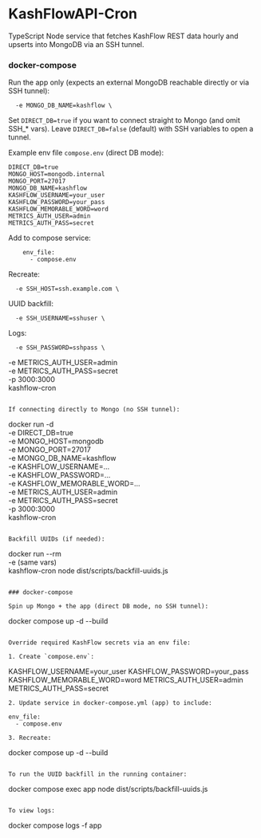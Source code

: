 # KashFlowAPI-Cron

TypeScript Node service that fetches KashFlow REST data hourly and upserts into MongoDB via an SSH tunnel.

### docker-compose

Run the app only (expects an external MongoDB reachable directly or via SSH tunnel):

```
  -e MONGO_DB_NAME=kashflow \
```

Set `DIRECT_DB=true` if you want to connect straight to Mongo (and omit SSH_* vars). Leave `DIRECT_DB=false` (default) with SSH variables to open a tunnel.

Example env file `compose.env` (direct DB mode):
```
DIRECT_DB=true
MONGO_HOST=mongodb.internal
MONGO_PORT=27017
MONGO_DB_NAME=kashflow
KASHFLOW_USERNAME=your_user
KASHFLOW_PASSWORD=your_pass
KASHFLOW_MEMORABLE_WORD=word
METRICS_AUTH_USER=admin
METRICS_AUTH_PASS=secret
```

Add to compose service:
```
    env_file:
      - compose.env
```

Recreate:
```
  -e SSH_HOST=ssh.example.com \
```

UUID backfill:
```
  -e SSH_USERNAME=sshuser \
```

Logs:
```
  -e SSH_PASSWORD=sshpass \
```
  -e METRICS_AUTH_USER=admin \
  -e METRICS_AUTH_PASS=secret \
  -p 3000:3000 \
  kashflow-cron
```

If connecting directly to Mongo (no SSH tunnel):

```
docker run -d \
  -e DIRECT_DB=true \
  -e MONGO_HOST=mongodb \
  -e MONGO_PORT=27017 \
  -e MONGO_DB_NAME=kashflow \
  -e KASHFLOW_USERNAME=... \
  -e KASHFLOW_PASSWORD=... \
  -e KASHFLOW_MEMORABLE_WORD=... \
  -e METRICS_AUTH_USER=admin \
  -e METRICS_AUTH_PASS=secret \
  -p 3000:3000 \
  kashflow-cron
```

Backfill UUIDs (if needed):

```
docker run --rm \
  -e (same vars) \
  kashflow-cron node dist/scripts/backfill-uuids.js
```

### docker-compose

Spin up Mongo + the app (direct DB mode, no SSH tunnel):

```
docker compose up -d --build
```

Override required KashFlow secrets via an env file:

1. Create `compose.env`:
```
KASHFLOW_USERNAME=your_user
KASHFLOW_PASSWORD=your_pass
KASHFLOW_MEMORABLE_WORD=word
METRICS_AUTH_USER=admin
METRICS_AUTH_PASS=secret
```
2. Update service in docker-compose.yml (app) to include:
```
    env_file:
      - compose.env
```
3. Recreate:
```
docker compose up -d --build
```

To run the UUID backfill in the running container:
```
docker compose exec app node dist/scripts/backfill-uuids.js
```

To view logs:
```
docker compose logs -f app
```
